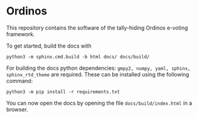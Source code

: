 # Ordinos

This repository contains the software of the tally-hiding Ordinos
e-voting framework.

To get started, build the docs with

```ssh
python3 -m sphinx.cmd.build -b html docs/ docs/build/
```

For building the docs python dependencies: `gmpy2, numpy, yaml,
sphinx, sphinx_rtd_theme` are required. These can be installed using
the following command:

```ssh
python3 -m pip install -r requirements.txt
```

You can now open the docs by opening the file
``docs/build/index.html`` in a browser.
